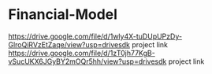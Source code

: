 # Financial-Model

https://drive.google.com/file/d/1wly4X-tuDUpUPzDy-GlroQiRVzEtZaqe/view?usp=drivesdk
project link 
https://drive.google.com/file/d/1zT0jh77KgB-vSucUKX6JGyBY2mOQr5hh/view?usp=drivesdk
project link
